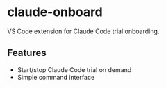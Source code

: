 # claude-onboard

VS Code extension for Claude Code trial onboarding.

## Features

- Start/stop Claude Code trial on demand
- Simple command interface